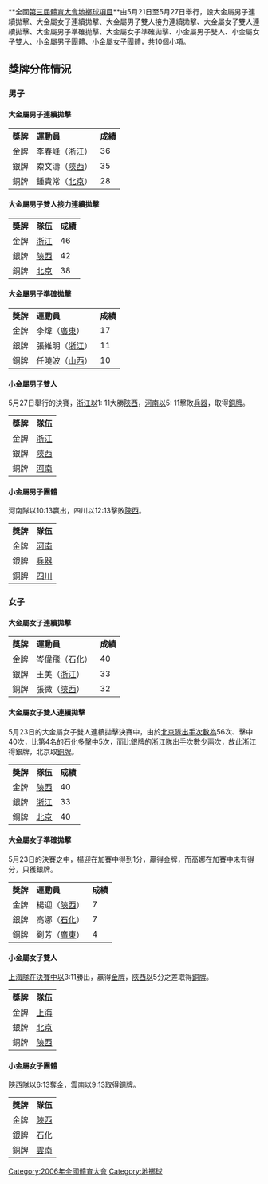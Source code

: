 **全國[第三屆體育大會](../Page/第三屆全國體育大會.md "wikilink")[地擲球項目](../Page/地擲球.md "wikilink")**由5月21日至5月27日舉行，設大金屬男子連續拋擊、大金屬女子連續拋擊、大金屬男子雙人接力連續拋擊、大金屬女子雙人連續拋擊、大金屬男子準確抛擊、大金屬女子準確拋擊、小金屬男子雙人、小金屬女子雙人、小金屬男子團體、小金屬女子團體，共10個小項。

## 獎牌分佈情況

### 男子

#### 大金屬男子連續拋擊

|        |                                     |        |
| ------ | ----------------------------------- | ------ |
| **獎牌** | **運動員**                             | **成績** |
| 金牌     | 李春峰（[浙江](../Page/浙江.md "wikilink")） | 36     |
| 銀牌     | 索文濤（[陝西](../Page/陝西.md "wikilink")） | 35     |
| 銅牌     | 鍾貴常（[北京](../Page/北京.md "wikilink")） | 28     |

#### 大金屬男子雙人接力連續拋擊

|        |                                |        |
| ------ | ------------------------------ | ------ |
| **獎牌** | **隊伍**                         | **成績** |
| 金牌     | [浙江](../Page/浙江.md "wikilink") | 46     |
| 銀牌     | [陝西](../Page/陝西.md "wikilink") | 42     |
| 銅牌     | [北京](../Page/北京.md "wikilink") | 38     |

#### 大金屬男子準確拋擊

|        |                                     |        |
| ------ | ----------------------------------- | ------ |
| **獎牌** | **運動員**                             | **成績** |
| 金牌     | 李煒（[廣東](../Page/廣東.md "wikilink")）  | 17     |
| 銀牌     | 張維明（[浙江](../Page/浙江.md "wikilink")） | 11     |
| 銅牌     | 任曉波（[山西](../Page/山西.md "wikilink")） | 10     |

#### 小金屬男子雙人

5月27日舉行的決賽，[浙江以](../Page/浙江.md "wikilink")1:
11大勝[陝西](../Page/陝西.md "wikilink")，[河南以](../Page/河南.md "wikilink")5:
11擊敗[兵器](../Page/兵器體育協會.md "wikilink")，取得[銅牌](../Page/銅牌.md "wikilink")。

|        |                                |
| ------ | ------------------------------ |
| **獎牌** | **隊伍**                         |
| 金牌     | [浙江](../Page/浙江.md "wikilink") |
| 銀牌     | [陝西](../Page/陝西.md "wikilink") |
| 銅牌     | [河南](../Page/河南.md "wikilink") |

#### 小金屬男子團體

河南隊以10:13贏出，四川以12:13擊敗[陝西](../Page/陝西.md "wikilink")。

|        |                                    |
| ------ | ---------------------------------- |
| **獎牌** | **隊伍**                             |
| 金牌     | [河南](../Page/河南.md "wikilink")     |
| 銀牌     | [兵器](../Page/兵器體育協會.md "wikilink") |
| 銅牌     | [四川](../Page/四川.md "wikilink")     |

### 女子

#### 大金屬女子連續拋擊

|        |                                         |        |
| ------ | --------------------------------------- | ------ |
| **獎牌** | **運動員**                                 | **成績** |
| 金牌     | 岑偉飛（[石化](../Page/石化體育協會.md "wikilink")） | 40     |
| 銀牌     | 王美（[浙江](../Page/浙江.md "wikilink")）      | 33     |
| 銅牌     | 張微（[陝西](../Page/陝西.md "wikilink")）      | 32     |

#### 大金屬女子雙人連續拋擊

5月23日的大金屬女子雙人連續拋擊決賽中，由於[北京隊出手次數為](../Page/北京.md "wikilink")56次、擊中40次，比第4名的[石化多擊中](../Page/石化體育協會.md "wikilink")5次，而比[銀牌的](../Page/銀牌.md "wikilink")[浙江隊出手次數少兩次](../Page/浙江.md "wikilink")，故此浙江得銀牌，北京取[銅牌](../Page/銅牌.md "wikilink")。

|        |                                |        |
| ------ | ------------------------------ | ------ |
| **獎牌** | **隊伍**                         | **成績** |
| 金牌     | [陝西](../Page/陝西.md "wikilink") | 40     |
| 銀牌     | [浙江](../Page/浙江.md "wikilink") | 33     |
| 銅牌     | [北京](../Page/北京.md "wikilink") | 40     |

#### 大金屬女子準確拋擊

5月23日的決賽之中，楊迎在加賽中得到1分，贏得金牌，而高娜在加賽中未有得分，只獲銀牌。

|        |                                        |        |
| ------ | -------------------------------------- | ------ |
| **獎牌** | **運動員**                                | **成績** |
| 金牌     | 楊迎（[陝西](../Page/陝西.md "wikilink")）     | 7      |
| 銀牌     | 高娜（[石化](../Page/石化體育協會.md "wikilink")） | 7      |
| 銅牌     | 劉芳（[廣東](../Page/廣東.md "wikilink")）     | 4      |

#### 小金屬女子雙人

[上海隊在決賽中以](../Page/上海.md "wikilink")3:11勝出，贏得[金牌](../Page/金牌.md "wikilink")，[陝西以](../Page/陝西.md "wikilink")5分之差取得[銅牌](../Page/銅牌.md "wikilink")。

|        |                                |
| ------ | ------------------------------ |
| **獎牌** | **隊伍**                         |
| 金牌     | [上海](../Page/上海.md "wikilink") |
| 銀牌     | [北京](../Page/北京.md "wikilink") |
| 銅牌     | [陝西](../Page/陝西.md "wikilink") |

#### 小金屬女子團體

陝西隊以6:13奪金，[雲南以](../Page/雲南.md "wikilink")9:13取得銅牌。

|        |                                    |
| ------ | ---------------------------------- |
| **獎牌** | **隊伍**                             |
| 金牌     | [陝西](../Page/陝西.md "wikilink")     |
| 銀牌     | [石化](../Page/石化體育協會.md "wikilink") |
| 銅牌     | [雲南](../Page/雲南.md "wikilink")     |

[Category:2006年全國體育大會](https://zh.wikipedia.org/wiki/Category:2006年全國體育大會 "wikilink")
[Category:地擲球](https://zh.wikipedia.org/wiki/Category:地擲球 "wikilink")
